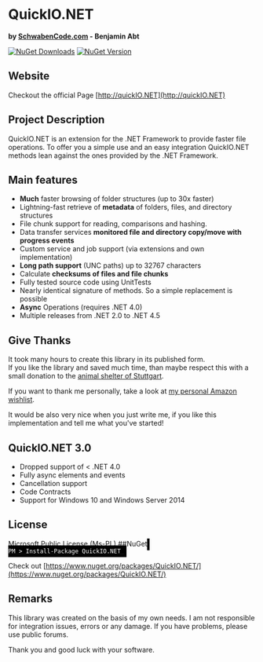 # QuickIO.NET
**by [SchwabenCode.com](http://www.schwabencode.com) - Benjamin Abt**

[![NuGet Downloads](https://img.shields.io/nuget/dt/QuickIO.NET.svg)](https://www.nuget.org/packages/QuickIO.NET/) [![NuGet Version](https://img.shields.io/nuget/v/QuickIO.NET.svg)](https://www.nuget.org/packages/QuickIO.NET/)

## Website
Checkout the official Page [http://quickIO.NET](http://quickIO.NET)

## Project Description
QuickIO.NET is an extension for the .NET Framework to provide faster file operations.
To offer you a simple use and an easy integration QuickIO.NET methods lean against the ones provided by the .NET Framework.

## Main features
* **Much** faster browsing of folder structures (up to 30x faster)
* Lightning-fast retrieve of **metadata** of folders, files, and directory structures
* File chunk support for reading, comparisons and hashing.
* Data transfer services **monitored file and directory copy/move with progress events**
* Custom service and job support (via extensions and own implementation)
* **Long path support** (UNC paths) up to 32767 characters
* Calculate **checksums of files and file chunks**
* Fully tested source code using UnitTests
* Nearly identical signature of methods. So a simple replacement is possible
* **Async** Operations (requires .NET 4.0)
* Multiple releases from .NET 2.0 to .NET 4.5

## Give Thanks
It took many hours to create this library in its published form.  
If you like the library and saved much time, than maybe respect this with a small donation to the [animal shelter of Stuttgart](http://www.tierheim-stuttgart.de/).

If you want to thank me personally, take a look at [my personal Amazon wishlist](http://www.amazon.de/gp/registry/wishlist/H6KLKT7UMI7Z/).

It would be also very nice when you just write me, if you like this implementation and tell me what you've started!

## QuickIO.NET 3.0
- Dropped support of < .NET 4.0
- Fully async elements and events
- Cancellation support
- Code Contracts
- Support for Windows 10 and Windows Server 2014

## License
[Microsoft Public License (Ms-PL)](https://github.com/SchwabenCode/QuickIO/blob/master/LICENSE.md)
##NuGet
  <a href="https://www.nuget.org/packages/QuickIO.NET/" target="_blank"><code style="background-color: black;color:#fff; padding: 5px">
    PM &gt; Install-Package QuickIO.NET
 </code></a>
 
 Check out [https://www.nuget.org/packages/QuickIO.NET/](https://www.nuget.org/packages/QuickIO.NET/)


## Remarks
This library was created on the basis of my own needs.
I am not responsible for integration issues, errors or any damage. If you have problems, please use public forums.

Thank you and good luck with your software.
